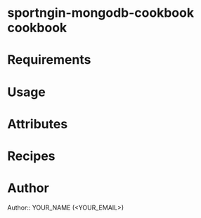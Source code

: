 # sportngin-mongodb-cookbook cookbook

# Requirements

# Usage

# Attributes

# Recipes

# Author

Author:: YOUR_NAME (<YOUR_EMAIL>)
